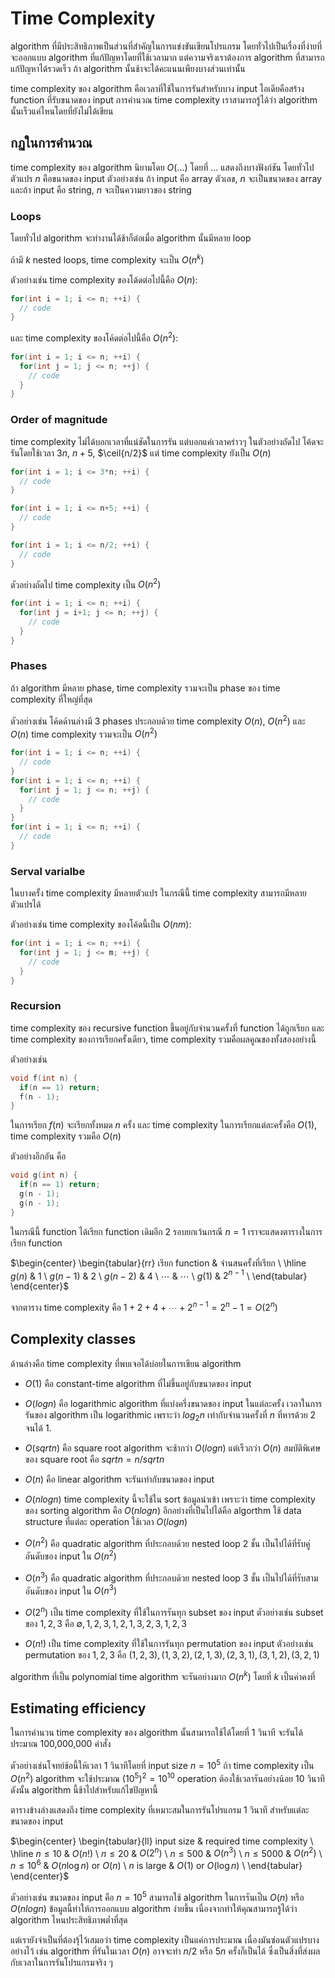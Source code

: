 # Time Complexity

algorithm ที่มีประสิทธิภาพเป็นส่วนที่สำคัญในการแข่งขันเขียนโปรแกรม โดยทั่วไปเป็นเรื่องที่ง่ายที่จะออกแบบ algorithm ที่แก้ปัญหาโดยที่ใช้เวลามาก แต่ความจริงเราต้องการ algorithm ที่สามารถแก้ปัญหาได้รวดเร็ว ถ้า algorithm นั้นช้าจะได้คะแนนเพียงบางส่วนเท่านั้น

time complexity ของ algorithm คือเวลาที่ใช้ในการรันสำหรับบาง input ไอเดียคือสร้าง function ที่รับขนาดของ input การคำนวณ time complexity เราสามารถรู้ได้ว่า algorithm นั้นเร็วแค่ไหนโดยที่ยังไม่ได้เขียน

## กฏในการคำนวณ

time complexity ของ algorithm นิยามโดย $O(...)$ โดยที่ $...$ แสดงถึงบางฟังก์ชัน โดยทั่วไป ตัวแปร $n$ คือขนาดของ input ตัวอย่างเช่น ถ้า input คือ array ตัวเลข, $n$ จะเป็นขนาดของ array และถ้า input คือ string, $n$ จะเป็นความยาวของ string

### Loops

โดยทั่วไป algorithm จะทำงานได้ช้าก็ต่อเมื่อ algorithm นั้นมีหลาย loop

ถ้ามี $k$ nested loops, time complexity จะเป็น $O(n^k)$

ตัวอย่างเช่น time complexity ของโด้ดต่อไปนี้คือ $O(n)$:

```cpp
for(int i = 1; i <= n; ++i) {
  // code
}
```

และ time complexity ของโค้ดต่อไปนี้คือ $O(n^2)$:

```cpp
for(int i = 1; i <= n; ++i) {
  for(int j = 1; j <= n; ++j) {
    // code
  }
}
```

### Order of magnitude

time complexity ไม่ได้บอกเวลาที่แน่ชัดในการรัน แต่บอกแค่เวลาคร่าวๆ ในตัวอย่างถัดไป โค้ดจะรันโดยใช้เวลา $3n$, $n+5$, $\ceil{n/2}$ แต่ time complexity ยังเป็น $O(n)$

```cpp
for(int i = 1; i <= 3*n; ++i) {
  // code
}
```

```cpp
for(int i = 1; i <= n+5; ++i) {
  // code
}
```

```cpp
for(int i = 1; i <= n/2; ++i) {
  // code
}
```

ตัวอย่างถัดไป time complexity เป็น $O(n^2)$

```cpp
for(int i = 1; i <= n; ++i) {
  for(int j = i+1; j <= n; ++j) {
    // code
  }
}
```

### Phases

ถ้า algorithm มีหลาย phase, time complexity รวมจะเป็น phase ของ time complexity ที่ใหญ่ที่สุด

ตัวอย่างเช่น โค้ดด้านล่างมี 3 phases ประกอบด้วย time complexity $O(n)$, $O(n^2)$ และ $O(n)$ time complexity รวมจะเป็น $O(n^2)$

```cpp
for(int i = 1; i <= n; ++i) {
  // code
}
for(int i = 1; i <= n; ++i) {
  for(int j = 1; j <= n; ++j) {
    // code
  }
}
for(int i = 1; i <= n; ++i) {
  // code
}
```

### Serval varialbe

ในบางครั้ง time complexity มีหลายตัวแปร ในกรณีนี้ time complexity สามารถมีหลายตัวแปรได้

ตัวอย่างเช่น time complexity ของโค้ดนี้เป็น $O(nm)$:

```cpp
for(int i = 1; i <= n; ++i) {
  for(int j = 1; j <= m; ++j) {
    // code
  }
}
```

### Recursion

time complexity ของ recursive function ขึ้นอยู่กับจำนวนครั้งที่ function ได้ถูกเรียก และ time complexity ของการเรียกครั้งเดียว, time complexity รวมคือผลคูณของทั้งสองอย่างนี้

ตัวอย่างเช่น

```cpp
void f(int n) {
  if(n == 1) return;
  f(n - 1);
}
```

ในการเรียก $f(n)$ จะเรียกทั้งหมด $n$ ครั้ง และ time complexity ในการเรียกแต่ละครั้งคือ $O(1)$, time complexity รวมคือ $O(n)$

ตัวอย่างอีกอัน คือ

```cpp
void g(int n) {
  if(n == 1) return;
  g(n - 1);
  g(n - 1);
}
```

ในกรณีนี้ function ได้เรียก function เดิมอีก 2 รอบยกเว้นกรณี $n = 1$ เราจะแสดงตารางในการเรียก function

$\begin{center}
\begin{tabular}{rr}
เรียก function & จำนสนครั้งที่เรียก \\
\hline
$g(n)$ & 1 \\
$g(n-1)$ & 2 \\
$g(n-2)$ & 4 \\
$\cdots$ & $\cdots$ \\
$g(1)$ & $2^{n-1}$ \\
\end{tabular}
\end{center}$

จากตาราง time complexity คือ $1+2+4+\cdots+2^{n-1} = 2^n-1 = O(2^n)$

## Complexity classes

ด้านล่างคือ time complexity ที่พบเจอได้บ่อยในการเขียน algorithm

- $O(1)$ คือ constant-time algorithm ที่ไม่ขึ้นอยู่กับขนาดของ input

- $O(log n)$ คือ logarithmic algorithm ที่แบ่งครึ่งขนาดของ input ในแต่ละครั้ง เวลาในการรันของ algorithm เป็น logarithmic เพราะว่า $log_2 n$ เท่ากับจำนวนครั้งที่ $n$ ที่หารด้วย 2 จนได้ 1.

- $O(sqrt{n})$ คือ square root algorithm จะช้ากว่า $O(log n)$ แต่เร็วกว่า $O(n)$ สมบัติพิเศษของ square root คือ $sqrt{n} = n / sqrt{n}$

- $O(n)$ คือ linear algorithm จะรันเท่ากับขนาดของ input

- $O(n log n)$ time complexity นี้จะใช้ใน sort ข้อมูลนำเข้า เพราะว่า time complexity ของ sorting algorithm คือ $O(n log n)$ อีกอย่างที่เป็นไปได้คือ algorthm ใช้ data structure ที่แต่ละ operation ใช้เวลา $O(log n)$

- $O(n^2)$ คือ quadratic algorithm ที่ประกอบด้วย nested loop 2 ชั้น เป็นไปได้ที่รับคู่อันดับของ input ใน $O(n^2)$

- $O(n^3)$ คือ quadratic algorithm ที่ประกอบด้วย nested loop 3 ชั้น เป็นไปได้ที่รับสามอันดับของ input ใน $O(n^3)$

- $O(2^n)$ เป็น time complexity ที่ใช้ในการรันทุก subset ของ input ตัวอย่างเช่น subset ของ ${1, 2, 3}$ คือ $\emptyset, {1}, {2}, {3}, {1, 2}, {1, 3}, {2, 3}, {1, 2, 3}$

- $O(n!)$ เป็น time complexity ที่ใช้ในการรันทุก permutation ของ input ตัวอย่างเช่น permutation ของ ${1, 2, 3}$ คือ $(1, 2, 3), (1, 3, 2), (2, 1, 3), (2, 3, 1), (3, 1, 2), (3, 2, 1)$

algorithm ที่เป็น polynomial time algorithm จะรันอย่างมาก $O(n^k)$ โดยที่ $k$ เป็นค่าคงที่

## Estimating efficiency

ในการคำนวน time complexity ของ algorithm นั้นสามารถใช้ได้โดยที่ 1 วินาที จะรันได้ประมาณ 100,000,000 คำสั่ง

ตัวอย่างเช่นโจทย์ข้อนี้ให้เวลา 1 วินาทีโดยที่ input size $n = 10^5$ ถ้า time complexity เป็น $O(n^2)$ algorithm จะใช้ประมาณ​ $(10^5)^2 = 10^10$ operation ต้องใช้เวลารันอย่างน้อย 10 วินาทีดังนั้น algorithm นี้ช้าไปสำหรับแก้ไขปัญหานี้

ตารางข้างล่างแสดงถึง time complexity ที่เหมาะสมในการรันโปรแกรม 1 วินาที สำหรับแต่ละขนาดของ input

$\begin{center}
\begin{tabular}{ll}
input size & required time complexity \\
\hline
$n \le 10$ & $O(n!)$ \\
$n \le 20$ & $O(2^n)$ \\
$n \le 500$ & $O(n^3)$ \\
$n \le 5000$ & $O(n^2)$ \\
$n \le 10^6$ & $O(n \log n)$ or $O(n)$ \\
$n$ is large & $O(1)$ or $O(\log n)$ \\
\end{tabular}
\end{center}$

ตัวอย่างเช่น ขนาดของ input คือ $n = 10^5$ สามารถใช้ algorithm ในการรันเป็น $O(n)$ หรือ $O(n log n)$ ข้อมูลนี้ทำให้การออกแบบ algorithm ง่ายขึ้น เนื่องจากทำให้คุณสามารถรู้ได้ว่า algorithm ไหนประสิทธิภาพต่ำที่สุด

แต่เรายังจำเป็นที่ต้องรุ้ไว้เสมอว่า time complexity เป็นแค่การประมาณ เนื่องมันซ่อนตัวแปรบางอย่างไว้ เช่น algorithm ที่รันในเวลา $O(n)$ อาจจะทำ $n/2$ หรือ $5n$ ครั้งก็เป็นได้ ซึ่งเป็นสิ่งที่ส่งผลกับเวลาในการรันโปรแกรมจริง ๆ
